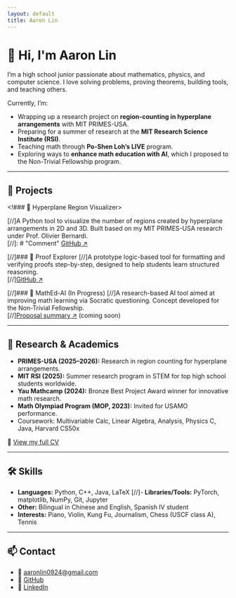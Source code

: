 ```yaml
---
layout: default
title: Aaron Lin
---
```


# 👋 Hi, I'm Aaron Lin

I’m a high school junior passionate about mathematics, physics, and computer science. I love solving problems, proving theorems, building tools, and teaching others.

Currently, I’m:
- Wrapping up a research project on **region-counting in hyperplane arrangements** with MIT PRIMES-USA.
- Preparing for a summer of research at the **MIT Research Science Institute (RSI)**.
- Teaching math through **Po-Shen Loh’s LIVE** program.
- Exploring ways to **enhance math education with AI**, which I proposed to the Non-Trivial Fellowship program.

---

## 🧪 Projects

<!### 🔹 Hyperplane Region Visualizer>

[//]A Python tool to visualize the number of regions created by hyperplane arrangements in 2D and 3D. Built based on my MIT PRIMES-USA research under Prof. Olivier Bernardi.  
[//]: # "Comment" [GitHub ↗](https://github.com/aaronsunboy/hyperplane-viz)

[//]### 🔹 Proof Explorer
[//]A prototype logic-based tool for formatting and verifying proofs step-by-step, designed to help students learn structured reasoning.  
[//][GitHub ↗](https://github.com/aaronsunboy/proof-explorer)

[//]### 🔹 MathEd-AI (In Progress)
[//]A research-based AI tool aimed at improving math learning via Socratic questioning. Concept developed for the Non-Trivial Fellowship.  
[//][Proposal summary ↗](#) (coming soon)

---

## 📜 Research & Academics

- **PRIMES-USA (2025–2026):** Research in region counting for hyperplane arrangements.
- **MIT RSI (2025):** Summer research program in STEM for top high school students worldwide.
- **Yau Mathcamp (2024):** Bronze Best Project Award winner for innovative math research.
- **Math Olympiad Program (MOP, 2023):** Invited for USAMO performance.
- Coursework: Multivariable Calc, Linear Algebra, Analysis, Physics C, Java, Harvard CS50x

📄 [View my full CV](./AaronLin_CV.pdf)

---

## 🛠 Skills

- **Languages:** Python, C++, Java, LaTeX
[//]- **Libraries/Tools:** PyTorch, matplotlib, NumPy, Git, Jupyter
- **Other:** Bilingual in Chinese and English, Spanish IV student
- **Interests:** Piano, Violin, Kung Fu, Journalism, Chess (USCF class A), Tennis

---

## 📫 Contact

- 📧 aaronlin0924@gmail.com  
- 🔗 [GitHub](https://github.com/aaronsunboy)  
- 💼 [LinkedIn](https://www.linkedin.com/in/aaron-lin-b0675b265/)  
